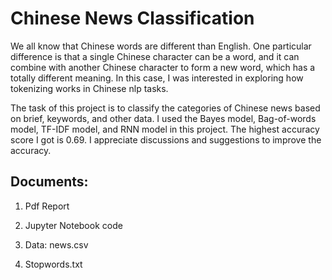 # Chinese News Classification

We all know that Chinese words are different than English. One particular difference is that a single Chinese character can be a word, and it can combine with another Chinese character to form a new word, which has a totally different meaning. In this case, I was interested in exploring how tokenizing works in Chinese nlp tasks. 

The task of this project is to classify the categories of Chinese news based on brief, keywords, and other data. I used the Bayes model, Bag-of-words model, TF-IDF model, and RNN model in this project. The highest accuracy score I got is 0.69. I appreciate discussions and suggestions to improve the accuracy.

## Documents:
1. Pdf Report

2. Jupyter Notebook code

3. Data: news.csv

4. Stopwords.txt
